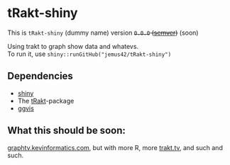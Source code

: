 tRakt-shiny
===========

This is `tRakt-shiny` (dummy name) version <del>`0.0.0` ([semver](http://semver.org))</del> (soon)  

Using trakt to graph show data and whatevs.  
To run it, use `shiny::runGitHub("jemus42/tRakt-shiny")`

## Dependencies
* [shiny](http://shiny.rstudio.com)
* The [tRakt](https://github.com/jemus42/tRakt-package)-package
* [ggvis](http://ggvis.rstudio.com)

## What this should be soon:
[graphtv.kevinformatics.com](http://graphtv.kevinformatics.com), but with more R, more [trakt.tv](http://trakt.tv), and such and such.
